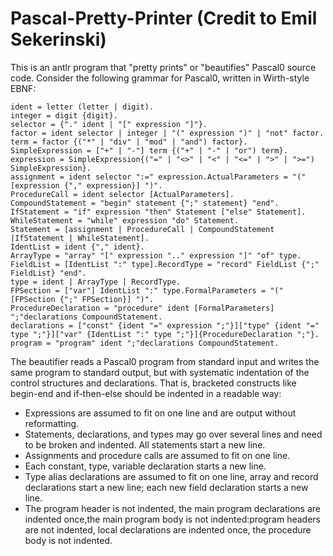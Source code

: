 # Pascal-Pretty-Printer (Credit to Emil Sekerinski)

This is an antlr program that "pretty prints" or "beautifies" Pascal0 source code. Consider the following grammar for Pascal0, written in Wirth-style EBNF:
```
ident = letter (letter | digit).
integer = digit {digit}.
selector = {"." ident | "[" expression "]"}.
factor = ident selector | integer | "(" expression ")" | "not" factor.
term = factor {("*" | "div" | "mod" | "and") factor}.
SimpleExpression = ["+" | "-"] term {("+" | "-" | "or") term}.
expression = SimpleExpression{("=" | "<>" | "<" | "<=" | ">" | ">=") SimpleExpression}.
assignment = ident selector ":=" expression.ActualParameters = "(" [expression {"," expression}] ")".
ProcedureCall = ident selector [ActualParameters].
CompoundStatement = "begin" statement {";" statement} "end".
IfStatement = "if" expression "then" Statement ["else" Statement].
WhileStatement = "while" expression "do" Statement.
Statement = [assignment | ProcedureCall | CompoundStatement |IfStatement | WhileStatement].
IdentList = ident {"," ident}.
ArrayType = "array" "[" expression ".." expression "]" "of" type.
FieldList = [IdentList ":" type].RecordType = "record" FieldList {";" FieldList} "end".
type = ident | ArrayType | RecordType.
FPSection = ["var"] IdentList ":" type.FormalParameters = "(" [FPSection {";" FPSection}] ")".
ProcedureDeclaration = "procedure" ident [FormalParameters] ";"declarations CompoundStatement.
declarations = ["const" {ident "=" expression ";"}]["type" {ident "=" type ";"}]["var" {IdentList ":" type ";"}]{ProcedureDeclaration ";"}.
program = "program" ident ";"declarations CompoundStatement.
```

The beautifier reads a Pascal0 program from standard input and writes the same program to standard output, but with systematic indentation of the control structures and declarations. That is, bracketed constructs like begin-end and if-then-else should be indented in a readable way:
* Expressions are assumed to fit on one line and are output without reformatting.
* Statements, declarations, and types may go over several lines and need to be broken and indented. All statements start a new line. 
* Assignments and procedure calls are assumed to fit on one line.  
* Each constant, type, variable declaration starts a new line.
* Type alias declarations are assumed to fit on one line, array and record declarations start a new line; each new field declaration starts a new line.
* The program header is not indented, the main program declarations are indented once,the main program body is not indented:program headers are not indented, local declarations are indented once, the procedure body is not indented.
